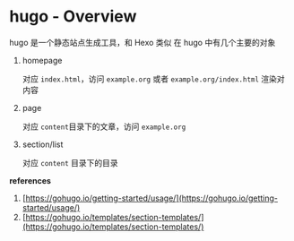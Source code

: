 # hugo - Overview

hugo 是一个静态站点生成工具，和 Hexo 类似
在 hugo 中有几个主要的对象

1. homepage

   对应 `index.html`，访问 `example.org` 或者 `example.org/index.html` 渲染对内容

2. page

   对应 `content`目录下的文章，访问 `example.org`

3. section/list

   对应 `content` 目录下的目录





**references**

1. [https://gohugo.io/getting-started/usage/](https://gohugo.io/getting-started/usage/)
2. [https://gohugo.io/templates/section-templates/](https://gohugo.io/templates/section-templates/)
